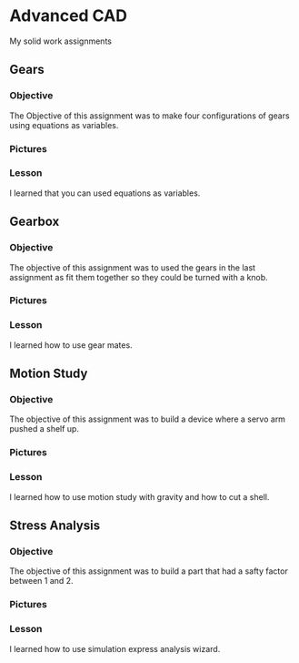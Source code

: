 # Advanced CAD
My solid work assignments
## Gears
### Objective
The Objective of this assignment was to make four configurations of gears using equations as variables.
### Pictures
### Lesson
I learned that you can used equations as variables.
## Gearbox
### Objective
The objective of this assignment was to used the gears in the last assignment as fit them together so they could be turned with a knob.
### Pictures
### Lesson
I learned how to use gear mates. 
## Motion Study
### Objective
The objective of this assignment was to build a device where a servo arm pushed a shelf up.
### Pictures
### Lesson
I learned how to use motion study with gravity and how to cut a shell.
## Stress Analysis
### Objective
The objective of this assignment was to build a part that had a safty factor between 1 and 2.
### Pictures
### Lesson
I learned how to use simulation express analysis wizard.
